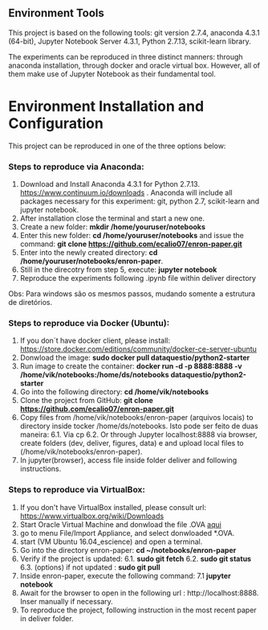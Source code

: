 ## Environment Tools

This project is based on the following tools: git version 2.7.4, anaconda 4.3.1 (64-bit), Jupyter Notebook Server 4.3.1, Python 2.7.13, scikit-learn library. 

The experiments can be reproduced in three distinct manners: through anaconda installation, through docker and oracle virtual box. However, all of them make use of Jupyter Notebook as their fundamental tool.

# Environment Installation and Configuration
 
 This project can be reproduced in one of the three options below:

### Steps to reproduce via Anaconda:
1. Download and Install Anaconda 4.3.1 for Python 2.7.13. https://www.continuum.io/downloads . Anaconda will include all packages necessary for this experiment: git, python 2.7, scikit-learn and jupyter notebook.
2. After installation close the terminal and start a new one.
3. Create a new folder: **mkdir /home/youruser/notebooks**
4. Enter this new folder: **cd /home/youruser/notebooks** and issue the command: 
**git clone https://github.com/ecalio07/enron-paper.git**
5. Enter into the newly created directory: **cd /home/youruser/notebooks/enron-paper**.
6. Still in the direcotry from step 5, execute: **jupyter notebook**
7. Reproduce the experiments following .ipynb file within deliver directory

Obs: Para windows são os mesmos passos, mudando somente a estrutura de diretórios.


### Steps to reproduce via Docker (Ubuntu):
1. If you don´t have docker client, please install:
https://store.docker.com/editions/community/docker-ce-server-ubuntu
2. Donwload the image: **sudo docker pull dataquestio/python2-starter**
3. Run image to create the container: **docker run -d -p 8888:8888 -v /home/vik/notebooks:/home/ds/notebooks dataquestio/python2-starter**
4. Go into the following directory: **cd /home/vik/notebooks**
5. Clone the project from GitHub: **git clone https://github.com/ecalio07/enron-paper.git**
6. Copy files from /home/vik/notebooks/enron-paper (arquivos locais) to directory inside tocker /home/ds/notebooks. Isto pode ser feito de duas maneira:
6.1. Via  cp
6.2. Or through Jupyter localhost:8888 via browser, create folders (dev, deliver, figures, data) e and upload local files to (/home/vik/notebooks/enron-paper).
7. In jupyter(browser), access file inside folder deliver and following instructions.

 
### Steps to reproduce via VirtualBox:
1. If you don't have VirtualBox installed, please consult url:
https://www.virtualbox.org/wiki/Downloads
2. Start Oracle Virtual Machine and donwload the file .OVA [aqui](https://drive.google.com/file/d/0B4KJCoCOJkpGOEYwYWhPb18ySmM/view?usp=sharing)
3. go to menu File/Import Appliance, and select donwloaded *.OVA.
4. start  (VM Ubuntu 16.04_escience) and open a terminal.
5. Go into the directory enron-paper: **cd ~/notebooks/enron-paper**
6. Verify if the project is updated:
6.1. **sudo git fetch**
6.2. **sudo git status**
6.3. (options) if not updated : **sudo git pull**
7. Inside enron-paper, execute the following command:
7.1 **jupyter notebook**
8. Await for the browser to open in the following url : http://localhost:8888. Inser manually if necessary.
9. To reproduce the project, following instruction in the most recent paper in deliver folder.